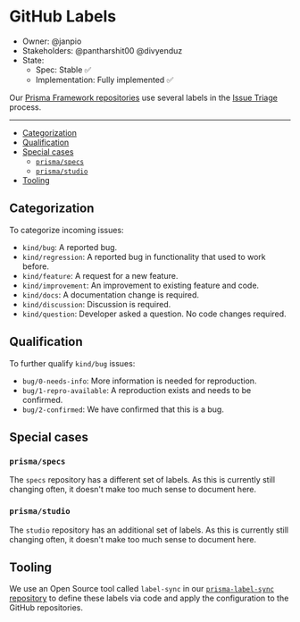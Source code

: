 # GitHub Labels

- Owner: @janpio
- Stakeholders: @pantharshit00 @divyenduz
- State: 
  - Spec: Stable ✅
  - Implementation: Fully implemented ✅

Our [Prisma Framework repositories](repositories.md) use several labels in the [Issue Triage](issue-triage.md) process.

---

<!-- START doctoc generated TOC please keep comment here to allow auto update -->
<!-- DON'T EDIT THIS SECTION, INSTEAD RE-RUN doctoc TO UPDATE -->


- [Categorization](#categorization)
- [Qualification](#qualification)
- [Special cases](#special-cases)
  - [`prisma/specs`](#prismaspecs)
  - [`prisma/studio`](#prismastudio)
- [Tooling](#tooling)

<!-- END doctoc generated TOC please keep comment here to allow auto update -->

## Categorization

To categorize incoming issues:

- `kind/bug`: A reported bug.
- `kind/regression`: A reported bug in functionality that used to work before.
- `kind/feature`: A request for a new feature.
- `kind/improvement`: An improvement to existing feature and code.
- `kind/docs`: A documentation change is required.
- `kind/discussion`: Discussion is required. 
- `kind/question`: Developer asked a question. No code changes required.

## Qualification

To further qualify `kind/bug` issues:

- `bug/0-needs-info`:  More information is needed for reproduction.
- `bug/1-repro-available`: A reproduction exists and needs to be confirmed. 
- `bug/2-confirmed`: We have confirmed that this is a bug.

## Special cases

### `prisma/specs`

The `specs` repository has a different set of labels. As this is currently still changing often, it doesn't make too much sense to document here.

### `prisma/studio`

The `studio` repository has an additional set of labels. As this is currently still changing often, it doesn't make too much sense to document here.

## Tooling

We use an Open Source tool called `label-sync` in our [`prisma-label-sync` repository](https://github.com/prisma/prisma-label-sync) to define these labels via code and apply the configuration to the GitHub repositories.
